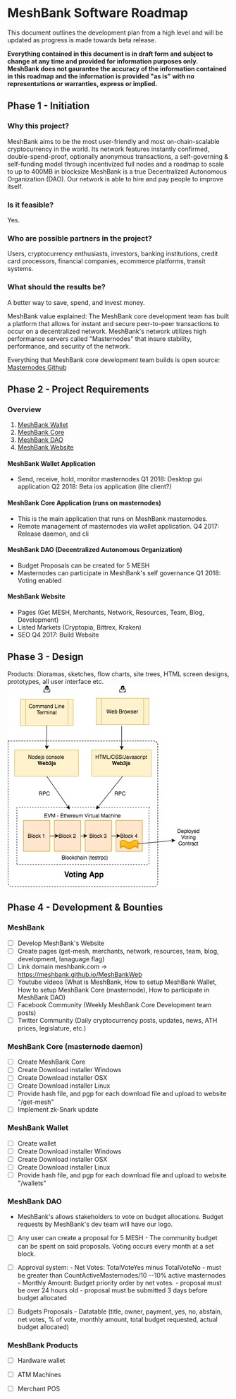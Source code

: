 # MeshBank Software Roadmap
This document outlines the development plan from a high level and will be updated as progress is made towards beta release. 

**Everything contained in this document is in draft form and subject to change at any time and provided for information purposes only.  MeshBank does not gaurantee the accuracy of the information contained in this roadmap and the information is provided "as is" with no representations or warranties, express or implied.**

## Phase 1 - Initiation
### Why this project?
MeshBank aims to be the most user-friendly and most on-chain-scalable cryptocurrency in the world.
Its network features instantly confirmed, double-spend-proof, optionally anonymous transactions, a self-governing & self-funding model through incentivized full nodes and a roadmap to scale to up to 400MB in blocksize
MeshBank is a true Decentralized Autonomous Organization (DAO). Our network is able to hire and pay people to improve itself.
### Is it feasible?
Yes. 
### Who are possible partners in the project?
Users, cryptocurrency enthusiasts, investors, banking institutions, credit card processors, financial companies, ecommerce platforms, transit systems.
### What should the results be? 
A better way to save, spend, and invest money. 

MeshBank value explained:
The MeshBank core development team has built a platform that allows for instant and secure peer-to-peer transactions to occur on a decentralized network. MeshBank's network utilizes high performance servers called "Masternodes" that insure stability, performance, and security of the network. 

Everything that MeshBank core development team builds is open source: [Masternodes Github](https://github.com/meshbank/meshbank)

## Phase 2 - Project Requirements
### Overview
1. [MeshBank Wallet](#meshbank-wallet-application)
2. [MeshBank Core](#meshbank-core-application-runs-on-validator-nodes)
3. [MeshBank DAO](#meshbank-dao-decentralized-autonomous-organization)
4. [MeshBank Website](#meshbank-website)


#### MeshBank Wallet Application
- Send, receive, hold, monitor masternodes
Q1 2018: Desktop gui application
Q2 2018: Beta ios application (lite client?)

#### MeshBank Core Application (runs on masternodes)
- This is the main application that runs on MeshBank masternodes. 
- Remote management of masternodes via wallet application.
Q4 2017: Release daemon, and cli

#### MeshBank DAO (Decentralized Autonomous Organization)
- Budget Proposals can be created for 5 MESH
- Masternodes can participate in MeshBank's self governance
Q1 2018: Voting enabled

#### MeshBank Website
- Pages (Get MESH, Merchants, Network, Resources, Team, Blog, Development)
- Listed Markets (Cryptopia, Bittrex, Kraken)
- SEO
Q4 2017: Build Website

## Phase 3 - Design
Products:
Dioramas, sketches, flow charts, site trees, HTML screen designs, prototypes, all user interface etc.
![DAO Voting Application](/images/dao-voting.png)

## Phase 4 - Development & Bounties
### MeshBank
- [ ] Develop MeshBank's Website
- [ ] Create pages (get-mesh, merchants, network, resources, team, blog, development, lanaguage flag)
- [ ] Link domain meshbank.com -> https://meshbank.github.io/MeshBankWeb
- [ ] Youtube videos (What is MeshBank, How to setup MeshBank Wallet, How to setup MeshBank Core (masternode), How to participate in MeshBank DAO)
- [ ] Facebook Community (Weekly MeshBank Core Development team posts)
- [ ] Twitter Community (Daily cryptocurrency posts, updates, news, ATH prices, legislature, etc.)

### MeshBank Core (masternode daemon)
- [ ] Create MeshBank Core
- [ ] Create Download installer Windows
- [ ] Create Download installer OSX
- [ ] Create Download installer Linux
- [ ] Provide hash file, and pgp for each download file and upload to website "/get-mesh"
- [ ] Implement zk-Snark update 

### MeshBank Wallet
- [ ] Create wallet
- [ ] Create Download installer Windows
- [ ] Create Download installer OSX
- [ ] Create Download installer Linux
- [ ] Provide hash file, and pgp for each download file and upload to website "/wallets"

### MeshBank DAO
- MeshBank's allows stakeholders to vote on budget allocations. Budget requests by MeshBank's dev team will have our logo. 
- [ ] Any user can create a proposal for 5 MESH
      - The community budget can be spent on said proposals. Voting occurs every month at a set block.
- [ ] Approval system:
      - Net Votes: TotalVoteYes minus TotalVoteNo 
        - must be greater than CountActiveMasternodes/10 --10% active masternodes
      - Monthly Amount: Budget priority order by net votes. 
      - proposal must be over 24 hours old
      - proposal must be submitted 3 days before budget allocated
- [ ] Budgets Proposals
      - Datatable (title, owner, payment, yes, no, abstain, net votes, % of vote, monthly amount, total budget requested, actual budget allocated)


### MeshBank Products
- [ ] Hardware wallet
- [ ] ATM Machines
- [ ] Merchant POS

